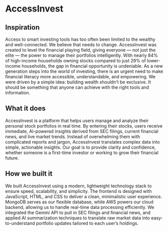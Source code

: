# AccessInvest

## Inspiration
Access to smart investing tools has too often been limited to the wealthy and well-connected. We believe that needs to change. AccessInvest was created to level the financial playing field, giving everyone — not just the elite — the power to manage their portfolios intelligently. With nearly 84% of high-income households owning stocks compared to just 29% of lower-income households, the gap in financial opportunity is undeniable. As a new generation steps into the world of investing, there is an urgent need to make financial literacy more accessible, understandable, and empowering. We were driven by a simple idea: building wealth shouldn’t be exclusive. It should be something that anyone can achieve with the right tools and information.
## What it does

AccessInvest is a platform that helps users manage and analyze their personal stock portfolios in real time. By entering their stocks, users receive immediate, AI-powered insights derived from SEC filings, current financial news, and live market trends. Instead of overwhelming them with complicated reports and jargon, AccessInvest translates complex data into simple, actionable insights. Our goal is to provide clarity and confidence, whether someone is a first-time investor or working to grow their financial future.

## How we built it
We built AccessInvest using a modern, lightweight technology stack to ensure speed, scalability, and simplicity. The frontend is designed with JavaScript, HTML, and CSS to deliver a clean, minimalistic user experience. MongoDB serves as our flexible database, while AWS powers our cloud backend, allowing us to handle real-time data processing efficiently. We integrated the Gemini API to pull in SEC filings and financial news, and applied AI summarization techniques to translate raw market data into easy-to-understand portfolio updates tailored to each user’s holdings.
